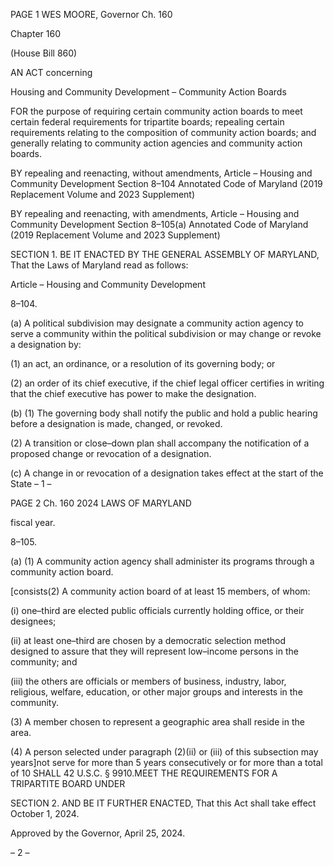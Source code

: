 PAGE 1
WES MOORE, Governor Ch. 160

Chapter 160

(House Bill 860)

AN ACT concerning

Housing and Community Development – Community Action Boards

FOR the purpose of requiring certain community action boards to meet certain federal
requirements for tripartite boards; repealing certain requirements relating to the
composition of community action boards; and generally relating to community action
agencies and community action boards.

BY repealing and reenacting, without amendments,
Article – Housing and Community Development
Section 8–104
Annotated Code of Maryland
(2019 Replacement Volume and 2023 Supplement)

BY repealing and reenacting, with amendments,
Article – Housing and Community Development
Section 8–105(a)
Annotated Code of Maryland
(2019 Replacement Volume and 2023 Supplement)

SECTION 1. BE IT ENACTED BY THE GENERAL ASSEMBLY OF MARYLAND,
That the Laws of Maryland read as follows:

Article – Housing and Community Development

8–104.

(a) A political subdivision may designate a community action agency to serve a
community within the political subdivision or may change or revoke a designation by:

(1) an act, an ordinance, or a resolution of its governing body; or

(2) an order of its chief executive, if the chief legal officer certifies in writing
that the chief executive has power to make the designation.

(b) (1) The governing body shall notify the public and hold a public hearing
before a designation is made, changed, or revoked.

(2) A transition or close–down plan shall accompany the notification of a
proposed change or revocation of a designation.

(c) A change in or revocation of a designation takes effect at the start of the State
– 1 –

PAGE 2
Ch. 160 2024 LAWS OF MARYLAND

fiscal year.

8–105.

(a) (1) A community action agency shall administer its programs through a
community action board.

[consists(2) A community action board of at least 15 members, of whom:

(i) one–third are elected public officials currently holding office, or
their designees;

(ii) at least one–third are chosen by a democratic selection method
designed to assure that they will represent low–income persons in the community; and

(iii) the others are officials or members of business, industry, labor,
religious, welfare, education, or other major groups and interests in the community.

(3) A member chosen to represent a geographic area shall reside in the
area.

(4) A person selected under paragraph (2)(ii) or (iii) of this subsection may
years]not serve for more than 5 years consecutively or for more than a total of 10 SHALL
42 U.S.C. § 9910.MEET THE REQUIREMENTS FOR A TRIPARTITE BOARD UNDER

SECTION 2. AND BE IT FURTHER ENACTED, That this Act shall take effect
October 1, 2024.

Approved by the Governor, April 25, 2024.

– 2 –